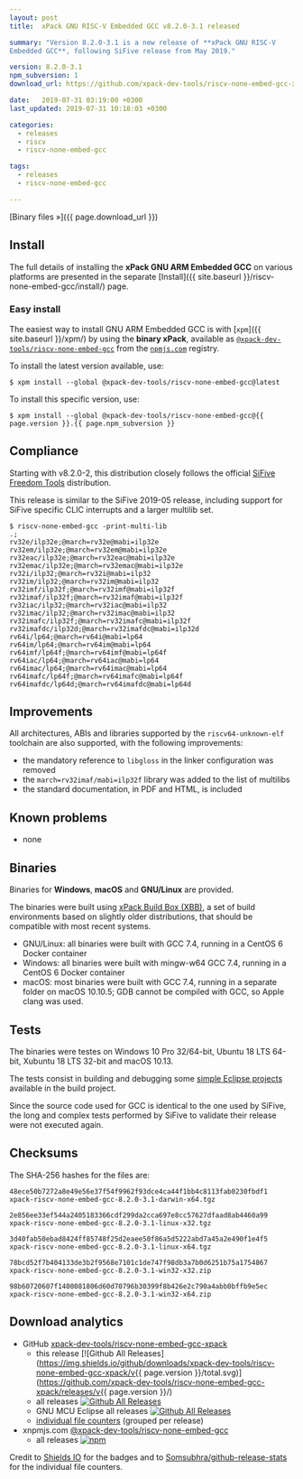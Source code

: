 ```yaml
---
layout: post
title:  xPack GNU RISC-V Embedded GCC v8.2.0-3.1 released

summary: "Version 8.2.0-3.1 is a new release of **xPack GNU RISC-V 
Embedded GCC**, following SiFive release from May 2019."

version: 8.2.0-3.1
npm_subversion: 1
download_url: https://github.com/xpack-dev-tools/riscv-none-embed-gcc-xpack/releases/tag/v8.2.0-3.1/

date:   2019-07-31 03:19:00 +0300
last_updated: 2019-07-31 10:18:03 +0300

categories:
  - releases
  - riscv
  - riscv-none-embed-gcc

tags:
  - releases
  - riscv-none-embed-gcc

---
```


[Binary files »]({{ page.download_url }})

## Install

The full details of installing the **xPack GNU ARM Embedded GCC** on 
various platforms are presented in the separate 
[Install]({{ site.baseurl }}/riscv-none-embed-gcc/install/) page.

### Easy install 

The easiest way to install GNU ARM Embedded GCC is with 
[`xpm`]({{ site.baseurl }}/xpm/)
by using the **binary xPack**, available as 
[`@xpack-dev-tools/riscv-none-embed-gcc`](https://www.npmjs.com/package/@xpack-dev-tools/riscv-none-embed-gcc)
from the [`npmjs.com`](https://www.npmjs.com) registry.

To install the latest version available, use:

```console
$ xpm install --global @xpack-dev-tools/riscv-none-embed-gcc@latest
```

To install this specific version, use:

```console
$ xpm install --global @xpack-dev-tools/riscv-none-embed-gcc@{{ page.version }}.{{ page.npm_subversion }}
```

## Compliance

Starting with v8.2.0-2, this distribution closely follows the official 
[SiFive](https://www.sifive.com) 
[Freedom Tools](https://github.com/sifive/freedom-tools) distribution.

This release is similar to the SiFive 2019-05 release, including support for 
SiFive specific CLIC interrupts and a larger multilib set.

```console
$ riscv-none-embed-gcc -print-multi-lib
.;
rv32e/ilp32e;@march=rv32e@mabi=ilp32e
rv32em/ilp32e;@march=rv32em@mabi=ilp32e
rv32eac/ilp32e;@march=rv32eac@mabi=ilp32e
rv32emac/ilp32e;@march=rv32emac@mabi=ilp32e
rv32i/ilp32;@march=rv32i@mabi=ilp32
rv32im/ilp32;@march=rv32im@mabi=ilp32
rv32imf/ilp32f;@march=rv32imf@mabi=ilp32f
rv32imaf/ilp32f;@march=rv32imaf@mabi=ilp32f
rv32iac/ilp32;@march=rv32iac@mabi=ilp32
rv32imac/ilp32;@march=rv32imac@mabi=ilp32
rv32imafc/ilp32f;@march=rv32imafc@mabi=ilp32f
rv32imafdc/ilp32d;@march=rv32imafdc@mabi=ilp32d
rv64i/lp64;@march=rv64i@mabi=lp64
rv64im/lp64;@march=rv64im@mabi=lp64
rv64imf/lp64f;@march=rv64imf@mabi=lp64f
rv64iac/lp64;@march=rv64iac@mabi=lp64
rv64imac/lp64;@march=rv64imac@mabi=lp64
rv64imafc/lp64f;@march=rv64imafc@mabi=lp64f
rv64imafdc/lp64d;@march=rv64imafdc@mabi=lp64d
```

## Improvements

All architectures, ABIs and libraries supported by the `riscv64-unknown-elf` 
toolchain are also supported, with the following improvements:

* the mandatory reference to `libgloss` in the linker configuration was removed
* the `march=rv32imaf/mabi=ilp32f` library was added to the list of multilibs
* the standard documentation, in PDF and HTML, is included 

## Known problems

- none

## Binaries

Binaries for **Windows**, **macOS** and **GNU/Linux** are provided.

The binaries were built using 
[xPack Build Box (XBB)](https://github.com/xpack/xpack-build-box), a set 
of build environments based on slightly older distributions, that should be 
compatible with most recent systems.

- GNU/Linux: all binaries were built with GCC 7.4, running in a CentOS 6 
  Docker container
- Windows: all binaries were built with mingw-w64 GCC 7.4, running in a 
  CentOS 6 Docker container 
- macOS: most binaries were built with GCC 7.4, running in a separate  
  folder on macOS 10.10.5; GDB cannot be compiled with GCC, so Apple 
  clang was used.

## Tests

The binaries were testes on Windows 10 Pro 32/64-bit, Ubuntu 18 LTS 64-bit,
Xubuntu 18 LTS 32-bit and macOS 10.13.

The tests consist in building and debugging some 
[simple Eclipse projects](https://github.com/xpack-dev-tools/riscv-none-embed-gcc-xpack/tree/xpack/tests/eclipse)
available in the build project.

Since the source code used for GCC is identical to the one used by SiFive, the
long and complex tests performed by SiFive to validate their release were not
executed again.

## Checksums

The SHA-256 hashes for the files are:

```
48ece50b7272a8e49e56e37f54f9962f93dce4ca44f1bb4c8113fab0230fbdf1 
xpack-riscv-none-embed-gcc-8.2.0-3.1-darwin-x64.tgz

2e856ee33ef544a2405183366cdf299da2cca697e8cc57627dfaad8ab4460a99 
xpack-riscv-none-embed-gcc-8.2.0-3.1-linux-x32.tgz

3d40fab50ebad8424ff85748f25d2eaee50f86a5d5222abd7a45a2e490f1e4f5 
xpack-riscv-none-embed-gcc-8.2.0-3.1-linux-x64.tgz

78bcd52f7b404133de3b2f9568e7101c1de747f98db3a7b0d6251b75a1754867 
xpack-riscv-none-embed-gcc-8.2.0-3.1-win32-x32.zip

98b60720607f1400081806d60d70796b30399f8b426e2c790a4abb0bffb9e5ec 
xpack-riscv-none-embed-gcc-8.2.0-3.1-win32-x64.zip
```

## Download analytics

- GitHub [xpack-dev-tools/riscv-none-embed-gcc-xpack](https://github.com/xpack-dev-tools/riscv-none-embed-gcc-xpack/)
  * this release [![Github All Releases](https://img.shields.io/github/downloads/xpack-dev-tools/riscv-none-embed-gcc-xpack/v{{ page.version }}/total.svg)](https://github.com/xpack-dev-tools/riscv-none-embed-gcc-xpack/releases/v{{ page.version }}/)
  - all releases [![Github All Releases](https://img.shields.io/github/downloads/xpack-dev-tools/riscv-none-embed-gcc-xpack/total.svg)](https://github.com/xpack-dev-tools/riscv-none-embed-gcc-xpack/releases/)
  - GNU MCU Eclipse all releases [![Github All Releases](https://img.shields.io/github/downloads/gnu-mcu-eclipse/riscv-none-gcc/total.svg)](https://github.com/gnu-mcu-eclipse/riscv-none-gcc/releases/)
  - [individual file counters](https://www.somsubhra.com/github-release-stats/?username=xpack-dev-tools&repository=riscv-none-embed-gcc-xpack) (grouped per release)
- xnpmjs.com [@xpack-dev-tools/riscv-none-embed-gcc](https://www.npmjs.com/package/@xpack-dev-tools/riscv-none-embed-gcc)
  - all releases [![npm](https://img.shields.io/npm/dt/@xpack-dev-tools/riscv-none-embed-gcc.svg)](https://www.npmjs.com/package/@xpack-dev-tools/riscv-none-embed-gcc/)

Credit to [Shields IO](https://shields.io) for the badges and to 
[Somsubhra/github-release-stats](https://github.com/Somsubhra/github-release-stats) 
for the individual file counters.
